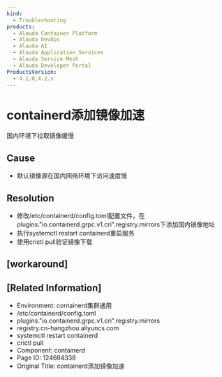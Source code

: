 ```yaml
---
kind:
  - Troubleshooting
products:
  - Alauda Container Platform
  - Alauda DevOps
  - Alauda AI
  - Alauda Application Services
  - Alauda Service Mesh
  - Alauda Developer Portal
ProductsVersion:
  - 4.1.0,4.2.x
---
```

<!-- A type of document that involves encountering a fault, diagnosing it, performing root cause analysis, and providing solutions. -->

# containerd添加镜像加速

国内环境下拉取镜像缓慢

## Cause
- 默认镜像源在国内网络环境下访问速度慢

## Resolution
- 修改/etc/containerd/config.toml配置文件，在plugins."io.containerd.grpc.v1.cri".registry.mirrors下添加国内镜像地址
- 执行systemctl restart containerd重启服务
- 使用crictl pull验证镜像下载

## [workaround]

## [Related Information]
- Environment: containerd集群通用
- /etc/containerd/config.toml
- plugins."io.containerd.grpc.v1.cri".registry.mirrors
- registry.cn-hangzhou.aliyuncs.com
- systemctl restart containerd
- crictl pull
- Component: containerd
- Page ID: 124684338
- Original Title: containerd添加镜像加速
